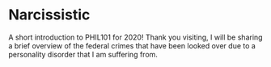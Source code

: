 # Narcissistic
A short introduction to PHIL101 for 2020! Thank you visiting, 
I will be sharing a brief overview of the federal crimes that have been looked over due to a personality disorder that I am suffering from.

